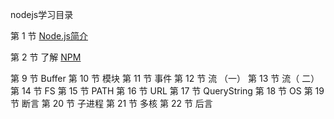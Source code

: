 nodejs学习目录

第 1 节 [Node.js简介](https://github.com/Anthony-Wilson/nodejs/tree/master/About%20node)

第 2 节 了解 [NPM](https://github.com/Anthony-Wilson/nodejs/tree/master/lesson2-npm)


第 9 节 Buffer
第 10 节 模块
第 11 节 事件
第 12 节 流 （一）
第 13 节 流（ 二）
第 14 节 FS
第 15 节 PATH
第 16 节 URL
第 17 节 QueryString
第 18 节 OS
第 19 节 断言
第 20 节 子进程
第 21 节 多核
第 22 节 后言